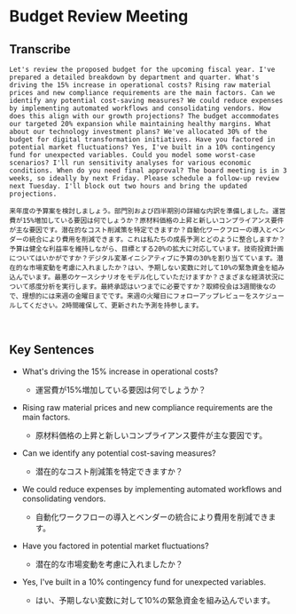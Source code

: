 # Budget Review Meeting

## Transcribe
```
Let's review the proposed budget for the upcoming fiscal year. I've prepared a detailed breakdown by department and quarter. What's driving the 15% increase in operational costs? Rising raw material prices and new compliance requirements are the main factors. Can we identify any potential cost-saving measures? We could reduce expenses by implementing automated workflows and consolidating vendors. How does this align with our growth projections? The budget accommodates our targeted 20% expansion while maintaining healthy margins. What about our technology investment plans? We've allocated 30% of the budget for digital transformation initiatives. Have you factored in potential market fluctuations? Yes, I've built in a 10% contingency fund for unexpected variables. Could you model some worst-case scenarios? I'll run sensitivity analyses for various economic conditions. When do you need final approval? The board meeting is in 3 weeks, so ideally by next Friday. Please schedule a follow-up review next Tuesday. I'll block out two hours and bring the updated projections.
```
```
来年度の予算案を検討しましょう。部門別および四半期別の詳細な内訳を準備しました。運営費が15%増加している要因は何でしょうか？原材料価格の上昇と新しいコンプライアンス要件が主な要因です。潜在的なコスト削減策を特定できますか？自動化ワークフローの導入とベンダーの統合により費用を削減できます。これは私たちの成長予測とどのように整合しますか？予算は健全な利益率を維持しながら、目標とする20%の拡大に対応しています。技術投資計画についてはいかがですか？デジタル変革イニシアティブに予算の30%を割り当てています。潜在的な市場変動を考慮に入れましたか？はい、予期しない変数に対して10%の緊急資金を組み込んでいます。最悪のケースシナリオをモデル化していただけますか？さまざまな経済状況について感度分析を実行します。最終承認はいつまでに必要ですか？取締役会は3週間後なので、理想的には来週の金曜日までです。来週の火曜日にフォローアップレビューをスケジュールしてください。2時間確保して、更新された予測を持参します。
```

<br>

## Key Sentences

- What's driving the 15% increase in operational costs? 
    - 運営費が15%増加している要因は何でしょうか？
- Rising raw material prices and new compliance requirements are the main factors. 
    - 原材料価格の上昇と新しいコンプライアンス要件が主な要因です。

- Can we identify any potential cost-saving measures? 
    - 潜在的なコスト削減策を特定できますか？
- We could reduce expenses by implementing automated workflows and consolidating vendors.
    - 自動化ワークフローの導入とベンダーの統合により費用を削減できます。

- Have you factored in potential market fluctuations? 
    - 潜在的な市場変動を考慮に入れましたか？
- Yes, I've built in a 10% contingency fund for unexpected variables.
    - はい、予期しない変数に対して10%の緊急資金を組み込んでいます。